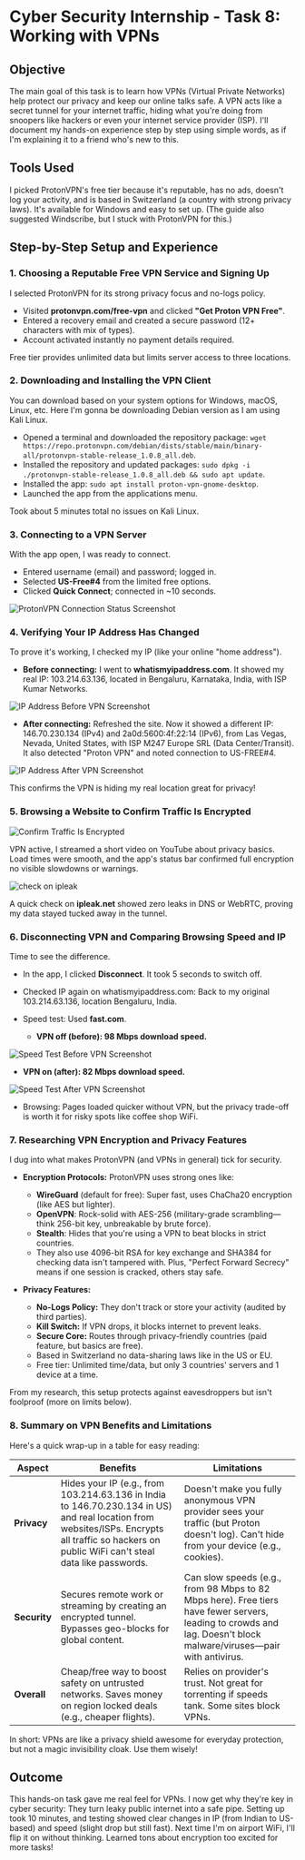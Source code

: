 # Cyber Security Internship - Task 8: Working with VPNs

## Objective
The main goal of this task is to learn how VPNs (Virtual Private Networks) help protect our privacy and keep our online talks safe. A VPN acts like a secret tunnel for your internet traffic, hiding what you're doing from snoopers like hackers or even your internet service provider (ISP). I'll document my hands-on experience step by step using simple words, as if I'm explaining it to a friend who's new to this.

## Tools Used
I picked ProtonVPN's free tier because it's reputable, has no ads, doesn't log your activity, and is based in Switzerland (a country with strong privacy laws). It's available for Windows and easy to set up. (The guide also suggested Windscribe, but I stuck with ProtonVPN for this.)

## Step-by-Step Setup and Experience

### 1. Choosing a Reputable Free VPN Service and Signing Up
I selected ProtonVPN for its strong privacy focus and no-logs policy.

- Visited **protonvpn.com/free-vpn** and clicked **"Get Proton VPN Free"**.
- Entered a recovery email and created a secure password (12+ characters with mix of types).
- Account activated instantly no payment details required.

Free tier provides unlimited data but limits server access to three locations.

### 2. Downloading and Installing the VPN Client
You can download based on your system options for Windows, macOS, Linux, etc. Here I'm gonna be downloading Debian version as I am using Kali Linux.

- Opened a terminal and downloaded the repository package: `wget https://repo.protonvpn.com/debian/dists/stable/main/binary-all/protonvpn-stable-release_1.0.8_all.deb`.
- Installed the repository and updated packages: `sudo dpkg -i ./protonvpn-stable-release_1.0.8_all.deb && sudo apt update`.
- Installed the app: `sudo apt install proton-vpn-gnome-desktop`.
- Launched the app from the applications menu.

Took about 5 minutes total no issues on Kali Linux.

### 3. Connecting to a VPN Server
With the app open, I was ready to connect.

- Entered username (email) and password; logged in.
- Selected **US-Free#4** from the limited free options.
- Clicked **Quick Connect**; connected in ~10 seconds.

![ProtonVPN Connection Status Screenshot](assets/connect-vpn.png)

### 4. Verifying Your IP Address Has Changed
To prove it's working, I checked my IP (like your online "home address").

- **Before connecting:** I went to **whatismyipaddress.com**. It showed my real IP: 103.214.63.136, located in Bengaluru, Karnataka, India, with ISP Kumar Networks.
  
![IP Address Before VPN Screenshot](assets/beforeip.png)

- **After connecting:** Refreshed the site. Now it showed a different IP: 146.70.230.134 (IPv4) and 2a0d:5600:4f:22:14 (IPv6), from Las Vegas, Nevada, United States, with ISP M247 Europe SRL (Data Center/Transit). It also detected "Proton VPN" and noted connection to US-FREE#4.

![IP Address After VPN Screenshot](assets/afterip.png)

This confirms the VPN is hiding my real location great for privacy!

### 5. Browsing a Website to Confirm Traffic Is Encrypted

![Confirm Traffic Is Encrypted](assets/Is-Traffic-Is-Encrypted.png)

VPN active, I streamed a short video on YouTube about privacy basics. Load times were smooth, and the app's status bar confirmed full encryption no visible slowdowns or warnings.

![check on ipleak](assets/ipleak.png)

A quick check on **ipleak.net** showed zero leaks in DNS or WebRTC, proving my data stayed tucked away in the tunnel.

### 6. Disconnecting VPN and Comparing Browsing Speed and IP
Time to see the difference.

- In the app, I clicked **Disconnect**. It took 5 seconds to switch off.
- Checked IP again on whatismyipaddress.com: Back to my original 103.214.63.136, location Bengaluru, India.
- Speed test: Used **fast.com**.
  
  - **VPN off (before): 98 Mbps download speed.**
    
![Speed Test Before VPN Screenshot](assets/before-speed.png)
    
  - **VPN on (after): 82 Mbps download speed.**
    
![Speed Test After VPN Screenshot](assets/after-speed.png)
    
- Browsing: Pages loaded quicker without VPN, but the privacy trade-off is worth it for risky spots like coffee shop WiFi.

### 7. Researching VPN Encryption and Privacy Features
I dug into what makes ProtonVPN (and VPNs in general) tick for security.

- **Encryption Protocols:** ProtonVPN uses strong ones like:
  - **WireGuard** (default for free): Super fast, uses ChaCha20 encryption (like AES but lighter).
  - **OpenVPN**: Rock-solid with AES-256 (military-grade scrambling—think 256-bit key, unbreakable by brute force).
  - **Stealth**: Hides that you're using a VPN to beat blocks in strict countries.
  - They also use 4096-bit RSA for key exchange and SHA384 for checking data isn't tampered with. Plus, "Perfect Forward Secrecy" means if one session is cracked, others stay safe.

- **Privacy Features:**
  - **No-Logs Policy:** They don't track or store your activity (audited by third parties).
  - **Kill Switch:** If VPN drops, it blocks internet to prevent leaks.
  - **Secure Core:** Routes through privacy-friendly countries (paid feature, but basics are free).
  - Based in Switzerland no data-sharing laws like in the US or EU.
  - Free tier: Unlimited time/data, but only 3 countries' servers and 1 device at a time.

From my research, this setup protects against eavesdroppers but isn't foolproof (more on limits below).

### 8. Summary on VPN Benefits and Limitations
Here's a quick wrap-up in a table for easy reading:

| Aspect       | Benefits                                                                 | Limitations                                                              |
|--------------|--------------------------------------------------------------------------|--------------------------------------------------------------------------|
| **Privacy** | Hides your IP (e.g., from 103.214.63.136 in India to 146.70.230.134 in US) and real location from websites/ISPs. Encrypts all traffic so hackers on public WiFi can't steal data like passwords. | Doesn't make you fully anonymous VPN provider sees your traffic (but Proton doesn't log). Can't hide from your device (e.g., cookies). |
| **Security**| Secures remote work or streaming by creating an encrypted tunnel. Bypasses geo-blocks for global content. | Can slow speeds (e.g., from 98 Mbps to 82 Mbps here). Free tiers have fewer servers, leading to crowds and lag. Doesn't block malware/viruses—pair with antivirus. |
| **Overall** | Cheap/free way to boost safety on untrusted networks. Saves money on region locked deals (e.g., cheaper flights). | Relies on provider's trust. Not great for torrenting if speeds tank. Some sites block VPNs. |

In short: VPNs are like a privacy shield awesome for everyday protection, but not a magic invisibility cloak. Use them wisely!

## Outcome
This hands-on task gave me real feel for VPNs. I now get why they're key in cyber security: They turn leaky public internet into a safe pipe. Setting up took 10 minutes, and testing showed clear changes in IP (from Indian to US-based) and speed (slight drop but still fast). Next time I'm on airport WiFi, I'll flip it on without thinking. Learned tons about encryption too excited for more tasks!
